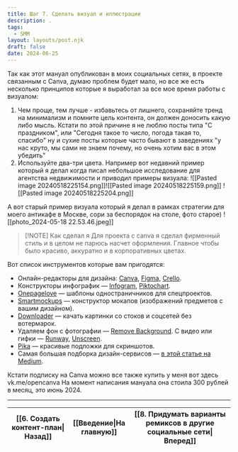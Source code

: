 ```yaml
---
title: Шаг 7. Сделать визуал и иллюстрации
description: .
tags:
  - SMM
layout: layouts/post.njk
draft: false
date: 2024-06-25
---
```

Так как этот мануал опубликован в моих социальных сетях, в проекте связанным с Canva, думаю проблем будет мало, но все же есть несколько принципов которые я выработал за все мое время работы с визуалом:

1. Чем проще, тем лучше - избавьтесь от лишнего, сохраняйте тренд на минимализм и помните цель контента, он должен доносить какую либо мысль. Кстати по этой причине я не люблю посты типа "С праздником", или "Сегодня такое то число, погода такая то, спасибо" ну и сухие посты которые часто бывают в заведениях "у нас круто, мы сами не знаем почему, но очень хотим вас в этом убедить"
2. Используйте два-три цвета. Например вот недавний пример который я делал когда писал небольшое исследование для агентства недвижимости и приводил примеры визуала:
				![[Pasted image 20240518225154.png]]![[Pasted image 20240518225159.png]]
				![[Pasted image 20240518225204.png]]

А вот старый пример визуала который я делал в рамках стратегии для моего антикафе в Москве, сори за беспорядок на столе, фото старое)
![[photo_2024-05-18 22.53.46.jpeg]]

> [!NOTE] Как сделал я
> Для проекта с canva я сделал фирменный стиль и в целом не парюсь насчет оформления. Главное чтобы было красиво, аккуратно и в корпоративных цветах. 

Вот список инструментов которые вам пригодятся:
- Онлайн-редакторы для дизайна: [Canva](https://www.canva.com/ru_ru/?roistat_visit=315180), [Figma](https://www.figma.com/?roistat_visit=315180), [Crello](https://crello.com/ru/?roistat_visit=315180).
- Конструкторы инфографик — [Infogram](https://infogram.com/?roistat_visit=315180), [Piktochart](https://piktochart.com/?roistat_visit=315180).
- [Onepagelove](https://onepagelove.com/?roistat_visit=315180) — шаблоны одностраничников для спецпроектов.
- [Smartmockups](https://smartmockups.com/?roistat_visit=315180) — конструктор мокапов (изображений предметов с вашим дизайном).
- [Downloader](https://downloader.la/?roistat_visit=315180) — качать картинки со стоков и соцсетей без вотермарок.
- Удаляем фон с фотографии — [Remove Background](https://removebackground.app/?roistat_visit=315180). С видео или гифки — [Runway](https://runwayml.com/?roistat_visit=315180), [Unscreen](https://www.unscreen.com/?roistat_visit=315180).
- [Pika](https://pika.rishimohan.me/?roistat_visit=315180) — красивые подложки для скриншотов.
- Самая большая подборка дизайн-сервисов — [в этой статье на Medium](https://calderaricaio.medium.com/growing-list-of-design-resources-67c72a5d4f56?roistat_visit=315180).

Кстати подписку на Canva можно все также купить у меня вот здесь vk.me/opencanva
На момент написания мануала она стоила 300 рублей в месяц, это июнь 2024.


<hr>

| [[6. Создать контент-план\|Назад]] | [[Введение\|На главную]] | [[8. Придумать варианты ремиксов в другие социальные сети\|Вперед]] |
| ---------------------------------- | ------------------------ | ------------------------------------------------------------------- |

